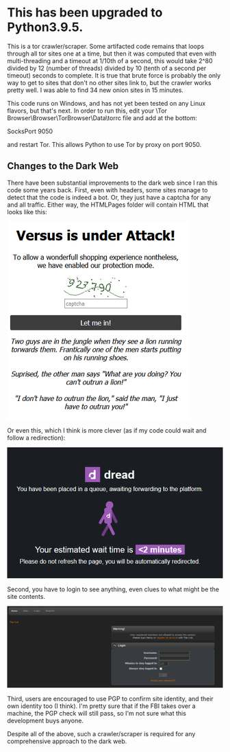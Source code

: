 # This has been upgraded to Python3.9.5.

This is a tor crawler/scraper. Some artifacted code remains that loops through all tor sites one at a time, but then it was computed that even with multi-threading and a timeout at 1/10th of a second, this would take 2^80 divided by 12 (number of threads) divided by 10 (tenth of a second per timeout) seconds to complete. It is true that brute force is probably the only way to get to sites that don't no other sites link to, but the crawler works pretty well. I was able to find 34 new onion sites in 15 minutes.

This code runs on Windows, and has not yet been tested on any Linux flavors, but that's next. In order to run this, edit your \Tor Browser\Browser\TorBrowser\Data\torrc file and add at the bottom:

SocksPort 9050

and restart Tor. This allows Python to use Tor by proxy on port 9050.

## Changes to the Dark Web

There have been substantial improvements to the dark web since I ran this code some years back. First, even with headers, some sites manage to detect that the code is indeed a bot. Or, they just have a captcha for any and all traffic. Either way, the HTMLPages folder will contain HTML that looks like this:

![Versus](./README_Images/versus_is_under_attack.png)

Or even this, which I think is more clever (as if my code could wait and follow a redirection):

![Dread](./README_Images/dread.png)

Second, you have to login to see anything, even clues to what might be the site contents. 

![The Hub](./README_Images/login_required.png)

Third, users are encouraged to use PGP to confirm site identity, and their own identity too (I think). I'm pretty sure that if the FBI takes over a machine, the PGP check will still pass, so I'm not sure what this development buys anyone. 

Despite all of the above, such a crawler/scraper is required for any comprehensive approach to the dark web.